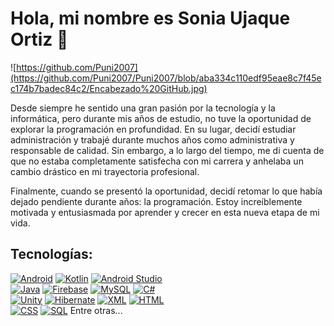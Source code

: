 # Hola, mi nombre es Sonia Ujaque Ortiz 👋

![https://github.com/Puni2007](https://github.com/Puni2007/Puni2007/blob/aba334c110edf95eae8c7f45ec174b7badec84c2/Encabezado%20GitHub.jpg)

Desde siempre he sentido una gran pasión por la tecnología y la informática, pero durante mis años de estudio, no tuve la oportunidad de explorar la programación en profundidad. En su lugar, decidí estudiar administración y trabajé durante muchos años como administrativa y responsable de calidad. Sin embargo, a lo largo del tiempo, me di cuenta de que no estaba completamente satisfecha con mi carrera y anhelaba un cambio drástico en mi trayectoria profesional. 

Finalmente, cuando se presentó la oportunidad, decidí retomar lo que había dejado pendiente durante años: la programación. Estoy increíblemente motivada y entusiasmada por aprender y crecer en esta nueva etapa de mi vida.

## Tecnologías:

[![Android](https://img.shields.io/badge/Android-3DDC84?style=for-the-badge&logo=android&logoColor=white&labelColor=101010)](https://img.shields.io/badge/Android-3DDC84?style=for-the-badge&logo=android&logoColor=white&labelColor=101010)
[![Kotlin](https://img.shields.io/badge/Kotlin-0095D5?style=for-the-badge&logo=kotlin&logoColor=white&labelColor=101010)](https://img.shields.io/badge/Kotlin-0095D5?style=for-the-badge&logo=kotlin&logoColor=white&labelColor=101010)
[![Android Studio](https://img.shields.io/badge/Android_Studio-3DDC84?style=for-the-badge&logo=android-studio&logoColor=white&labelColor=101010)](https://img.shields.io/badge/Android_Studio-3DDC84?style=for-the-badge&logo=android-studio&logoColor=white&labelColor=101010)
</br>
[![Java](https://img.shields.io/badge/Java-007396?style=for-the-badge&logo=java&logoColor=white&labelColor=101010)](https://img.shields.io/badge/Java-007396?style=for-the-badge&logo=java&logoColor=white&labelColor=101010)
[![Firebase](https://img.shields.io/badge/Firebase-FFCA28?style=for-the-badge&logo=firebase&logoColor=white&labelColor=101010)](https://img.shields.io/badge/Firebase-FFCA28?style=for-the-badge&logo=firebase&logoColor=white&labelColor=101010)
[![MySQL](https://img.shields.io/badge/MySQL-4479A1?style=for-the-badge&logo=mysql&logoColor=white&labelColor=101010)](https://img.shields.io/badge/MySQL-4479A1?style=for-the-badge&logo=mysql&logoColor=white&labelColor=101010)
[![C#](https://img.shields.io/badge/C%23-239120?style=for-the-badge&logo=c-sharp&logoColor=white&labelColor=101010)](https://img.shields.io/badge/C%23-239120?style=for-the-badge&logo=c-sharp&logoColor=white&labelColor=101010)
</br>
[![Unity](https://img.shields.io/badge/Unity-000000?style=for-the-badge&logo=unity&logoColor=white&labelColor=101010)](https://img.shields.io/badge/Unity-000000?style=for-the-badge&logo=unity&logoColor=white&labelColor=101010)
[![Hibernate](https://img.shields.io/badge/Hibernate-59666C?style=for-the-badge&logo=hibernate&logoColor=white&labelColor=101010)](https://img.shields.io/badge/Hibernate-59666C?style=for-the-badge&logo=hibernate&logoColor=white&labelColor=101010)
[![XML](https://img.shields.io/badge/XML-555555?style=for-the-badge&logo=xml&logoColor=white&labelColor=101010)](https://img.shields.io/badge/XML-555555?style=for-the-badge&logo=xml&logoColor=white&labelColor=101010)
[![HTML](https://img.shields.io/badge/HTML-E34F26?style=for-the-badge&logo=html5&logoColor=white&labelColor=101010)](https://img.shields.io/badge/HTML-E34F26?style=for-the-badge&logo=html5&logoColor=white&labelColor=101010)
</br>
[![CSS](https://img.shields.io/badge/CSS-1572B6?style=for-the-badge&logo=css3&logoColor=white&labelColor=101010)](https://img.shields.io/badge/CSS-1572B6?style=for-the-badge&logo=css3&logoColor=white&labelColor=101010)
[![SQL](https://img.shields.io/badge/SQL-4479A1?style=for-the-badge&logo=sql&logoColor=white&labelColor=101010)](https://img.shields.io/badge/SQL-4479A1?style=for-the-badge&logo=sql&logoColor=white&labelColor=101010)
Entre otras...









<!--
**Puni2007/Puni2007** is a ✨ _special_ ✨ repository because its `README.md` (this file) appears on your GitHub profile.

Here are some ideas to get you started:

- 🔭 I’m currently working on ...
- 🌱 I’m currently learning ...
- 👯 I’m looking to collaborate on ...
- 🤔 I’m looking for help with ...
- 💬 Ask me about ...
- 📫 How to reach me: ...
- 😄 Pronouns: ...
- ⚡ Fun fact: ...
-->
